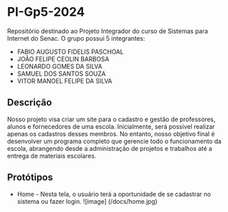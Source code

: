 # PI-Gp5-2024
Repositório destinado ao Projeto Integrador do curso de Sistemas para Internet do Senac. O grupo possui 5 integrantes:

- FABIO AUGUSTO FIDELIS PASCHOAL
- JOÃO FELIPE CEOLIN BARBOSA
- LEONARDO GOMES DA SILVA
- SAMUEL DOS SANTOS SOUZA
- VITOR MANOEL FELIPE DA SILVA

## Descrição
Nosso projeto visa criar um site para o cadastro e gestão de professores, alunos e fornecedores de uma escola. Inicialmente, será possível realizar apenas os cadastros desses membros. No entanto, nosso objetivo final é desenvolver um programa completo que gerencie todo o funcionamento da escola, abrangendo desde a administração de projetos e trabalhos até a entrega de materiais escolares.

## Protótipos
- Home - Nesta tela, o usuário terá a oportunidade de se cadastrar no sistema ou fazer login.
![image] (/docs/home.jpg)
